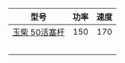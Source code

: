 |型号|功率|速度|
|:-:|:-:|:-:|
|[玉柴 50活塞杆](log/2019-6-10.md)|150|170|
| | | |
| | | |
| | | |
| | | |
| | | |
